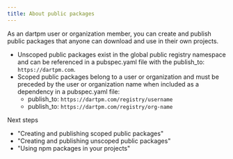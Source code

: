 ```yaml
---
title: About public packages
---
```


As an dartpm user or organization member, you can create and publish public packages that anyone can download and use in their own projects.

- Unscoped public packages exist in the global public registry namespace and can be referenced in a pubspec.yaml file with the publish_to: `https://dartpm.com`.
- Scoped public packages belong to a user or organization and must be preceded by the user or organization name when included as a dependency in a pubspec.yaml file:
  - publish_to: `https://dartpm.com/registry/username`
  - publish_to: `https://dartpm.com/registry/org-name`

Next steps

- "Creating and publishing scoped public packages"
- "Creating and publishing unscoped public packages"
- "Using npm packages in your projects"